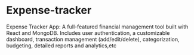 # Expense-tracker
Expense Tracker App: A full-featured financial management tool built with React and MongoDB. Includes user authentication, a customizable dashboard, transaction management (add/edit/delete), categorization, budgeting, detailed reports and analytics,etc
